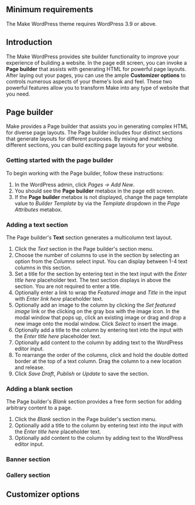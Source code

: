 ## Minimum requirements ##

The Make WordPress theme requires WordPress 3.9 or above.

## Introduction ##

The Make WordPress provides site builder functionality to improve your experience of building a website. In the page edit screen, you can invoke a **Page builder** that assists with generating HTML for powerful page layouts. After laying out your pages, you can use the ample **Customizer options** to controls numerous aspects of your theme's look and feel. These two powerful features allow you to transform Make into any type of website that you need. 

## Page builder ##

Make provides a Page builder that assists you in generating complex HTML for diverse page layouts. The Page builder includes four distinct sections that generate layouts for different purposes. By mixing and matching different sections, you can build exciting page layouts for your website.

### Getting started with the page builder ###

To begin working with the Page builder, follow these instructions:

1. In the WordPress admin, click *Pages &rarr; Add New*.
2. You should see the **Page builder** metabox in the page edit screen.
3. If the **Page builder** metabox is not displayed, change the page template value to *Builder Template* by via the *Template* dropdown in the *Page Attributes* metabox.

### Adding a text section ###

The Page builder's **Text** section generates a multicolumn text layout.

1. Click the *Text* section in the Page builder's section menu.
2. Choose the number of columns to use in the section by selecting an option from the *Columns* select input. You can display between 1-4 text columns in this section.
3. Set a title for the section by entering text in the text input with the *Enter title here* placeholder text. The text section displays in above the section. You are not required to enter a title.
4. Optionally enter a link to wrap the *Featured image* and *Title* in the input with *Enter link here* placeholder text.
5. Optionally add an image to the column by clicking the *Set featured image* link or the clicking on the gray box with the image icon. In the modal window that pops up, click an existing image or drag and drop a new image onto the modal window. Click *Select* to insert the image.
6. Optionally add a title to the column by entering text into the input with the *Enter title here* placeholder text.
7. Optionally add content to the column by adding text to the WordPress editor input.
8. To rearrange the order of the columns, click and hold the double dotted border at the top of a text column. Drag the column to a new location and release.
9. Click *Save Draft*, *Publish* or *Update* to save the section.

### Adding a blank section ###

The Page builder's *Blank* section provides a free form section for adding arbitrary content to a page.

1. Click the *Blank* section in the Page builder's section menu.
2. Optionally add a title to the column by entering text into the input with the *Enter title here* placeholder text.
3. Optionally add content to the column by adding text to the WordPress editor input.

### Banner section ###

### Gallery section ###

## Customizer options ##